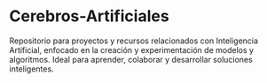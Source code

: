 # Cerebros-Artificiales
Repositorio para proyectos y recursos relacionados con Inteligencia Artificial, enfocado en la creación y experimentación de modelos y algoritmos. Ideal para aprender, colaborar y desarrollar soluciones inteligentes.

